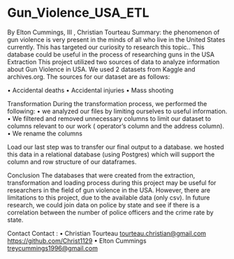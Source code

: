 # Gun_Violence_USA_ETL

By Elton Cummings, III , Christian Tourteau
Summary: the phenomenon of gun violence is very present in the minds of all who live in the United States currently. This has targeted our curiosity to research this topic.. This database could be useful in the process of researching guns in the USA
Extraction
This project utilized two sources of data to analyze information about Gun Violence in USA. We used 2 datasets from  Kaggle and archives.org. The sources for our dataset are as follows: 

•	Accidental deaths
•	Accidental injuries
•	Mass shooting

Transformation
During the transformation process, we performed the following:
•	we analyzed our files by limiting ourselves to useful information. 
•	We filtered and removed unnecessary columns to limit our dataset to columns relevant to our work ( operator’s column and the address column).
•	We rename the columns

Load
our last step was to transfer our final output to a database. we hosted this data in a relational database (using Postgres) which will support the column and row structure of our dataframes.

Conclusion
The databases that were created from the extraction, transformation and loading process during this project may be useful for researchers in the field of gun violence in the USA. However, there are limitations to this project, due to the available data (only csv). In future research, we could join data on police by state and see if there is a correlation between the number of police officers and the crime rate by state.

Contact
Contact : 
•	Christian Tourteau
tourteau.christian@gmail.com
https://github.com/Christ1129
•	Elton Cummings
treycummings1996@gmail.com


